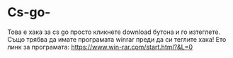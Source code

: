 # Cs-go-
Това е хака за cs go просто кликнете download бутона и го изтеглете. Също трябва да имате програмата winrar преди да си теглите хака! Ето линк за програмата: https://www.win-rar.com/start.html?&L=0
